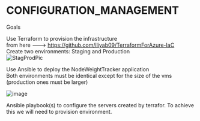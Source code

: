 # CONFIGURATION_MANAGEMENT

Goals

Use Terraform to provision the infrastructure</br> from here ---> https://github.com/iliyab09/TerraformForAzure-IaC</br>
Create two environments: Staging and Production</br>
![StagProdPic](https://user-images.githubusercontent.com/16802411/140538232-6f5f8fe5-1f2d-4baa-819c-fd26cf3fb7ba.png)

Use Ansible to deploy the NodeWeightTracker application</br>
Both environments must be identical except for the size of the vms (production ones must be larger)</br>

![image](https://user-images.githubusercontent.com/16802411/140537162-474cf1be-ab24-4935-a269-e4f6274c0155.png)


Ansible playbook(s) to configure the servers created by terrafor. To achieve this we will need to provision environment.
